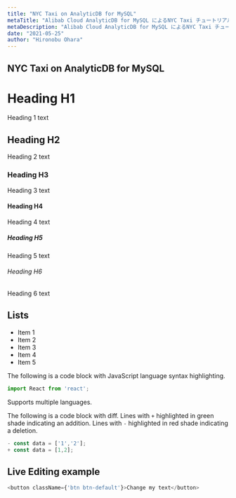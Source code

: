 ```yaml
---
title: "NYC Taxi on AnalyticDB for MySQL"
metaTitle: "Alibab Cloud AnalyticDB for MySQL によるNYC Taxi チュートリアル"
metaDescription: "Alibab Cloud AnalyticDB for MySQL によるNYC Taxi チュートリアル"
date: "2021-05-25"
author: "Hironobu Ohara"
---
```


## NYC Taxi on AnalyticDB for MySQL




# Heading H1
Heading 1 text

## Heading H2
Heading 2 text

### Heading H3
Heading 3 text

#### Heading H4
Heading 4 text

##### Heading H5
Heading 5 text

###### Heading H6
Heading 6 text

## Lists
- Item 1
- Item 2
- Item 3
- Item 4
- Item 5

The following is a code block with JavaScript language syntax highlighting.

```javascript
import React from 'react';
```

Supports multiple languages.

The following is a code block with diff. Lines with `+` highlighted in green shade indicating an addition. Lines with `-` highlighted in red shade indicating a deletion.

```javascript
- const data = ['1','2'];
+ const data = [1,2];
```

## Live Editing example

```javascript react-live=true
<button className={'btn btn-default'}>Change my text</button>
```


